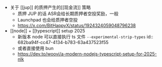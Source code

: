- 关于 [[jup]] 的质押产生的[[现金流]] 策略
	- 质押 JUP 的话 ASR会给长期质押者空投奖励，一般
	- Launchpad 也会给质押者空投
	- https://x.com/BitHappyX/status/1924324059048796238
- [[node]] + [[typescript]] setup 2025
	- 新版本 node 可以直接执行 ts 文件 `--experimental-strip-types`
	  id:: 682ba94f-cc47-4134-b783-63a437523f55
	- 或者直接使用 bun
	- https://dev.to/woovi/a-modern-nodejs-typescript-setup-for-2025-nlk